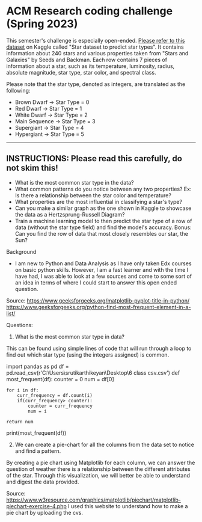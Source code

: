 # ACM Research coding challenge (Spring 2023)

This semester's challenge is especially open-ended. [Please refer to this dataset](https://www.kaggle.com/datasets/deepu1109/star-dataset) on Kaggle called "Star dataset to predict star types".  It contains information about 240 stars and various properties taken from "Stars and Galaxies" by Seeds and Backman. Each row contains 7 pieces of information about a star, such as its temperature, luminosity, radius, absolute magnitude, star type, star color, and spectral class.

Please note that the star type, denoted as integers, are translated as the following:
- Brown Dwarf -> Star Type = 0
- Red Dwarf -> Star Type = 1
- White Dwarf -> Star Type = 2
- Main Sequence -> Star Type = 3
- Supergiant -> Star Type = 4
- Hypergiant -> Star Type = 5

---

## INSTRUCTIONS: Please read this carefully, do not skim this!

- What is the most common star type in the data?
- What common patterns do you notice between any two properties? Ex: Is there a relationship between the star color and temperature?
- What properties are the most influential in classifying a star's type?
- Can you make a similar graph as the one shown in Kaggle to showcase the data as a Hertzsprung-Russell Diagram?
- Train a machine learning model to then predict the star type of a row of data (without the star type field) and find the model's accuracy.
Bonus: Can you find the row of data that most closely resembles our star, the Sun?



Background

- I am new to Python and Data Analysis as I have only taken Edx courses on basic python skills. However, I am a fast learner and with the time I have had, I was able to look at a few sources and come to some sort of an idea in terms of where I could start to answer this open ended question. 

Source: 
https://www.geeksforgeeks.org/matplotlib-pyplot-title-in-python/
https://www.geeksforgeeks.org/python-find-most-frequent-element-in-a-list/

Questions:

1. What is the most common star type in data?

This can be found using simple lines of code that will run through a loop to find out which star type (using the integers assigned) is common. 

import pandas as pd
df = pd.read_csv(r'C:\Users\srutikarthikeyan\Desktop\6 class csv.csv')
def most_frequent(df):
    counter = 0
    num = df[0]
     
    for i in df:
        curr_frequency = df.count(i)
        if(curr_frequency> counter):
            counter = curr_frequency
            num = i
 
    return num
 
print(most_frequent(df))

2. We can create a pie-chart for all the columns from the data set to notice and find a pattern. 

By creating a pie chart using Matplotlib for each column, we can answer the question of weather there is a relationship between the different attributes of the star. Through this visualization, we will better be able to understand and digest the data provided. 
 
Source: https://www.w3resource.com/graphics/matplotlib/piechart/matplotlib-piechart-exercise-4.php
I used this website to understand how to make a pie chart by uploading the cvs. 
